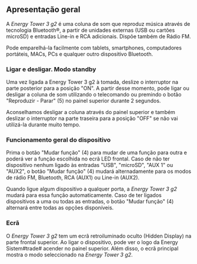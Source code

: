 ## Apresentação geral

A *Energy Tower 3 g2* é uma coluna de som que reproduz música através de tecnologia Bluetooth®, a partir de unidades externas (USB ou cartões microSD) e entradas Line-in e RCA adicionais. Dispõe também de Rádio FM. 

Pode emparelhá-la facilmente com tablets, smartphones, computadores portáteis, MACs, PCs e qualquer outro dispositivo Bluetooth.

### Ligar e desligar. Modo standby

Uma vez ligada a Energy Tower 3 g2 à tomada, deslize o interruptor na parte posterior para a posição "ON". A partir desse momento, pode ligar ou desligar a coluna de som utilizando o telecomando ou premindo o botão "Reproduzir - Parar" (5) no painel superior durante 2 segundos.

Aconselhamos desligar a coluna através do painel superior e também deslizar o interruptor na parte traseira para a posição "OFF" se não vai utilizá-la durante muito tempo.

### Funcionamento geral do dispositivo

 Prima o botão "Mudar função" (4) para mudar de uma função para outra e poderá ver a função escolhida no ecrã LED frontal. Caso de não ter dispositivo nenhum ligado às entradas "USB", "microSD", "AUX 1" ou "AUX2", o botão "Mudar função" (4) mudará alternadamente para os modos de rádio FM, Bluetooth, RCA (AUX1) ou Line-in (AUX2).

Quando ligue algum dispositivo a qualquer porta, a *Energy Tower 3 g2* mudará para essa função automaticamente. Caso de ter ligados dispositivos a uma ou todas as entradas, o botão "Mudar função" (4) alternará entre todas as opções disponíveis.

### Ecrã

O *Energy Tower 3 g2* tem um ecrã retroiluminado oculto (Hidden Display) na parte frontal superior.
Ao ligar o dispositivo, pode ver o logo da Energy Sistem#trade# acender no painel superior. Além disso, o ecrã principal mostra o modo seleccionado na *Energy Tower 3 g2*.


